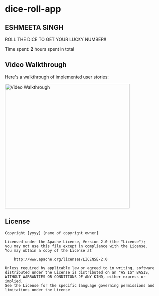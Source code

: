 # dice-roll-app


## ESHMEETA SINGH

ROLL THE DICE TO GET YOUR LUCKY NUMBER!!

Time spent: **2** hours spent in total







## Video Walkthrough

Here's a walkthrough of implemented user stories:

<img src='https://j.gifs.com/jYPVqy.gif' title='Video Walkthrough' width='' height='400' alt='Video Walkthrough' />





## License

    Copyright [yyyy] [name of copyright owner]

    Licensed under the Apache License, Version 2.0 (the "License");
    you may not use this file except in compliance with the License.
    You may obtain a copy of the License at

        http://www.apache.org/licenses/LICENSE-2.0

    Unless required by applicable law or agreed to in writing, software
    distributed under the License is distributed on an "AS IS" BASIS,
    WITHOUT WARRANTIES OR CONDITIONS OF ANY KIND, either express or implied.
    See the License for the specific language governing permissions and
    limitations under the License
